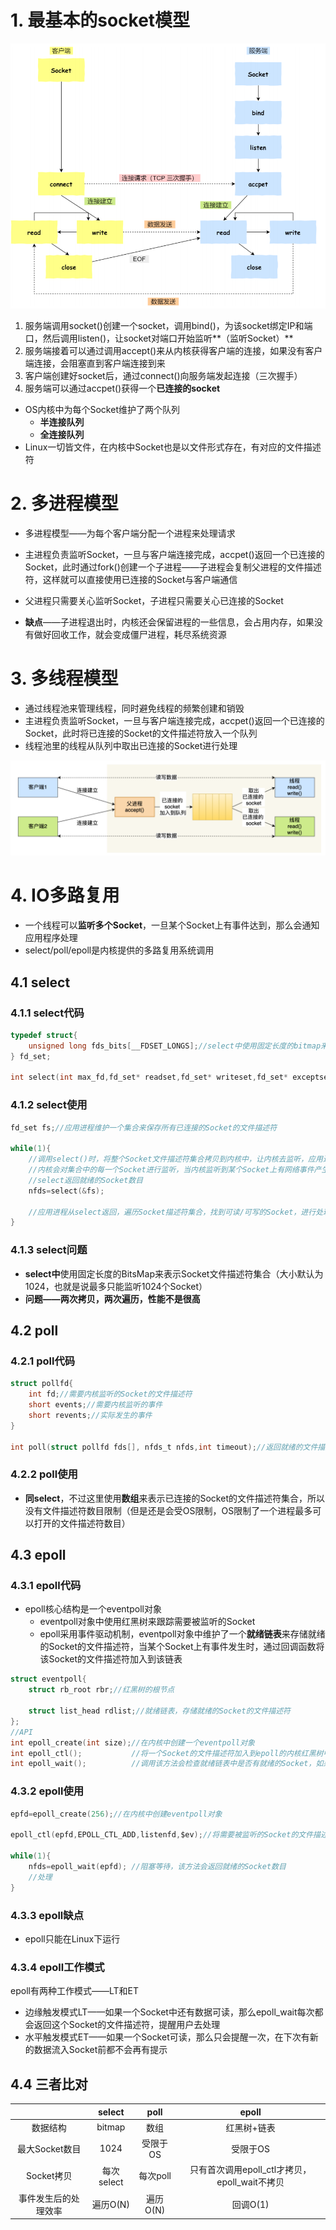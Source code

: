 # 1. 最基本的socket模型

![39](p/39.png)

1. 服务端调用socket()创建一个socket，调用bind()，为该socket绑定IP和端口，然后调用listen()，让socket对端口开始监听**（监听Socket）**
2. 服务端接着可以通过调用accept()来从内核获得客户端的连接，如果没有客户端连接，会阻塞直到客户端连接到来
3. 客户端创建好socket后，通过connect()向服务端发起连接（三次握手）
4. 服务端可以通过accpet()获得一个**已连接的socket**
* OS内核中为每个Socket维护了两个队列
  * **半连接队列**
  * **全连接队列**
* Linux一切皆文件，在内核中Socket也是以文件形式存在，有对应的文件描述符

# 2. 多进程模型

* 多进程模型——为每个客户端分配一个进程来处理请求

* 主进程负责监听Socket，一旦与客户端连接完成，accpet()返回一个已连接的Socket，此时通过fork()创建一个子进程——子进程会复制父进程的文件描述符，这样就可以直接使用已连接的Socket与客户端通信

* 父进程只需要关心监听Socket，子进程只需要关心已连接的Socket

* **缺点**——子进程退出时，内核还会保留进程的一些信息，会占用内存，如果没有做好回收工作，就会变成僵尸进程，耗尽系统资源

# 3. 多线程模型

* 通过线程池来管理线程，同时避免线程的频繁创建和销毁
* 主进程负责监听Socket，一旦与客户端连接完成，accpet()返回一个已连接的Socket，此时将已连接的Socket的文件描述符放入一个队列
* 线程池里的线程从队列中取出已连接的Socket进行处理

![40](p/40.png)

# 4. IO多路复用

* 一个线程可以**监听多个Socket**，一旦某个Socket上有事件达到，那么会通知应用程序处理
* select/poll/epoll是内核提供的多路复用系统调用

## 4.1 select

### 4.1.1 select代码

```c
typedef struct{
    unsigned long fds_bits[__FDSET_LONGS];//select中使用固定长度的bitmap来表示Socket文件描述符集合
} fd_set;

int select(int max_fd,fd_set* readset,fd_set* writeset,fd_set* exceptset,struct timeval* timeout);//返回就绪的文件描述符的数目
```

### 4.1.2 select使用

```c
fd_set fs;//应用进程维护一个集合来保存所有已连接的Socket的文件描述符

while(1){
    //调用select()时，将整个Socket文件描述符集合拷贝到内核中，让内核去监听，应用进程阻塞等待select返回
    //内核会对集合中的每一个Socket进行监听，当内核监听到某个Socket上有网络事件产生，将Socket标记为可读/可写，然后内核将内核中的文件描述符集合拷贝回用户态
    //select返回就绪的Socket数目
    nfds=select(&fs);

    //应用进程从select返回，遍历Socket描述符集合，找到可读/可写的Socket，进行处理
}
```

### 4.1.3 select问题

* **select中**使用固定长度的BitsMap来表示Socket文件描述符集合（大小默认为1024，也就是说最多只能监听1024个Socket）
* **问题——两次拷贝，两次遍历，性能不是很高**

## 4.2 poll

### 4.2.1 poll代码

```c
struct pollfd{
    int fd;//需要内核监听的Socket的文件描述符
    short events;//需要内核监听的事件
    short revents;//实际发生的事件
}

int poll(struct pollfd fds[], nfds_t nfds,int timeout);//返回就绪的文件描述符的数目
```

### 4.2.2 poll使用

* **同select**，不过这里使用**数组**来表示已连接的Socket的文件描述符集合，所以没有文件描述符数目限制（但是还是会受OS限制，OS限制了一个进程最多可以打开的文件描述符数目）

## 4.3 epoll

### 4.3.1 epoll代码

* epoll核心结构是一个eventpoll对象
  * eventpoll对象中使用红黑树来跟踪需要被监听的Socket
  * epoll采用事件驱动机制，eventpoll对象中维护了一个**就绪链表**来存储就绪的Socket的文件描述符，当某个Socket上有事件发生时，通过回调函数将该Socket的文件描述符加入到该链表

```c
struct eventpoll{
    struct rb_root rbr;//红黑树的根节点  

    struct list_head rdlist;//就绪链表，存储就绪的Socket的文件描述符
};
//API
int epoll_create(int size);//在内核中创建一个eventpoll对象
int epoll_ctl();           //将一个Socket的文件描述符加入到epoll的内核红黑树中，让epoll进行监听
int epoll_wait();          //调用该方法会检查就绪链表中是否有就绪的Socket，如果没有，那么进程阻塞等待，如果有，返回就绪的Socket的数目
```

### 4.3.2 epoll使用

```c
epfd=epoll_create(256);//在内核中创建eventpoll对象

epoll_ctl(epfd,EPOLL_CTL_ADD,listenfd,$ev);//将需要被监听的Socket的文件描述符放入到eventpoll对象中,让epoll进行监听

while(1){
    nfds=epoll_wait(epfd); //阻塞等待，该方法会返回就绪的Socket数目
    //处理
}
```

### 4.3.3 epoll缺点

* epoll只能在Linux下运行

### 4.3.4 epoll工作模式

epoll有两种工作模式——LT和ET

* 边缘触发模式LT——如果一个Socket中还有数据可读，那么epoll_wait每次都会返回这个Socket的文件描述符，提醒用户去处理
* 水平触发模式ET——如果一个Socket可读，那么只会提醒一次，在下次有新的数据流入Socket前都不会再有提示

## 4.4 三者比对

|            | select   | poll   | epoll                            |
|:----------:|:--------:|:------:|:--------------------------------:|
| 数据结构       | bitmap   | 数组     | 红黑树+链表                           |
| 最大Socket数目 | 1024     | 受限于OS  | 受限于OS                            |
| Socket拷贝   | 每次select | 每次poll | 只有首次调用epoll_ctl才拷贝，epoll_wait不拷贝 |
| 事件发生后的处理效率 | 遍历O(N)   | 遍历O(N) | 回调O(1)                           |
